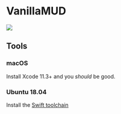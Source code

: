 # VanillaMUD

![](https://github.com/powerje/VanillaMUD/workflows/Swift/badge.svg)


## Tools

### macOS

Install Xcode 11.3+ and you _should_ be good.

### Ubuntu 18.04

Install the [Swift toolchain](https://tecadmin.net/install-swift-ubuntu-1804-bionic/)


